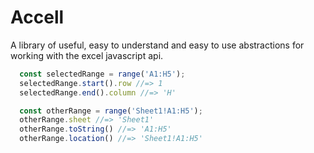 # Accell

A library of useful, easy to understand and easy to use abstractions for working with the
excel javascript api.


```js
  const selectedRange = range('A1:H5');
  selectedRange.start().row //=> 1
  selectedRange.end().column //=> 'H'

  const otherRange = range('Sheet1!A1:H5');
  otherRange.sheet //=> 'Sheet1'
  otherRange.toString() //=> 'A1:H5'
  otherRange.location() //=> 'Sheet1!A1:H5'
```
